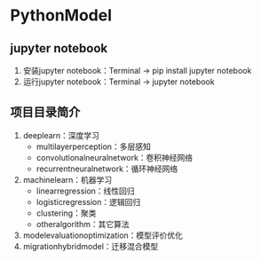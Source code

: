 # PythonModel

## jupyter notebook
1. 安装jupyter notebook：Terminal -> pip install jupyter notebook
2. 运行jupyter notebook：Terminal -> jupyter notebook

## 项目目录简介
1. deeplearn：深度学习
   * multilayerperception：多层感知
   * convolutionalneuralnetwork：卷积神经网络
   * recurrentneuralnetwork：循环神经网络
2. machinelearn：机器学习
    * linearregression：线性回归
    * logisticregression：逻辑回归
    * clustering：聚类
    * otheralgorithm：其它算法
3. modelevaluationoptimization：模型评价优化
4. migrationhybridmodel：迁移混合模型

